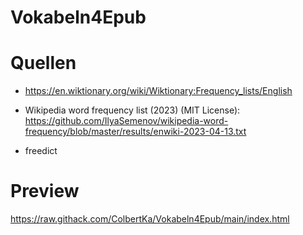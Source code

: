 # Vokabeln4Epub

# Quellen
* https://en.wiktionary.org/wiki/Wiktionary:Frequency_lists/English

* Wikipedia word frequency list (2023) (MIT License): https://github.com/IlyaSemenov/wikipedia-word-frequency/blob/master/results/enwiki-2023-04-13.txt

* freedict

# Preview
https://raw.githack.com/ColbertKa/Vokabeln4Epub/main/index.html
